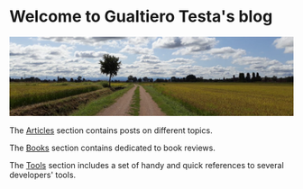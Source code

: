 # Welcome to Gualtiero Testa's blog

![Home](assets/images/home.jpg)

The [Articles](articles/index.md) section contains posts on different topics.

The [Books](books/index.md) section contains dedicated to book reviews.

The [Tools](tools/index.md) section includes a set of handy and quick references to several developers' tools.
